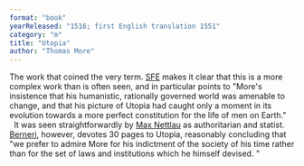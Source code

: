 ```yaml
---
format: "book"
yearReleased: "1516; first English translation 1551"
category: "m"
title: "Utopia"
author: "Thomas More"
---
```

The work that coined the very term. <a href="http://www.sf-encyclopedia.com/entry/more_sir_thomas">SFE</a> makes it  clear that this is a more complex work than is often seen, and in particular  points to "More's insistence that his humanistic, rationally governed world was  amenable to change, and that his picture of Utopia had caught only a moment in  its evolution towards a more perfect constitution for the life of men on Earth."
 
 
It was seen straightforwardly by <a href="biblio.htm#Nettlau short history">Max Nettlau</a> as authoritarian and  statist. <a href="biblio.htm#Berneri">Berneri</a>, however, devotes 30 pages to Utopia, reasonably concluding that "we prefer to admire More for his  indictment of the society of his time rather than for the set of laws and  institutions which he himself devised. "
 